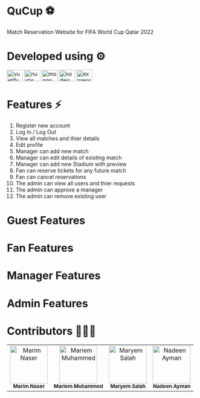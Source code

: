 # QuCup ⚽
Match Reservation Website for FIFA World Cup Qatar 2022 

# Developed using ⚙️
<div alig="left">
 <img src="https://cdn.jsdelivr.net/gh/devicons/devicon/icons/nuxtjs/nuxtjs-original.svg" height="30" width="42" alt="vuetify logo"  />
 <img src="https://cdn.jsdelivr.net/gh/devicons/devicon/icons/vuetify/vuetify-original.svg" height="30" width="42" alt="nuxtjs logo"  />
  <img src="https://cdn.jsdelivr.net/gh/devicons/devicon/icons/mongodb/mongodb-original.svg" height="30" width="42" alt="mongo logo"  />
 <img src="https://cdn.jsdelivr.net/gh/devicons/devicon/icons/nodejs/nodejs-original.svg" height="30" width="42" alt="nodejs logo"  />
 <img src="https://cdn.jsdelivr.net/gh/devicons/devicon/icons/express/express-original.svg" height="30" width="42" alt="express logo"  />
 <div/>
 
 
# Features ⚡
1. Register new account
2. Log In / Log Out
2. View all matches and thier details
3.  Edit profile 
4. Manager can add new match
5. Manager can edit details of existing match
6. Manager can add new Stadium with preview
7. Fan can reserve tickets for any future match
8. Fan can cancel reservations
9. The admin can view all users and thier requests
10. The admin can approve a manager
11. The admin can remove existing user

# Guest Features
# Fan Features
# Manager Features
# Admin Features



# Contributors 👩🏻‍💻
<table align="center">
  <tr>
    <td align="center">
    <a href="https://github.com/Marim1611" target="_black">
    <img src="https://avatars.githubusercontent.com/u/76243256?s=120&v=4" width="100px;" alt="Marim Naser"/>
    <br />
    <sub><b>Marim Naser</b></sub></a>
    </td>
    <td align="center">
    <a href="https://github.com/mariemzayn18" target="_black">
    <img src="https://avatars.githubusercontent.com/u/76264155?s=120&v=4" width="100px;" alt="Mariem Muhammed"/>
    <br />
    <sub><b> Mariem Muhammed</b></sub></a>
    </td>
     <td align="center">
    <a href="https://github.com/maryemsalah22" target="_black">
    <img src="https://avatars.githubusercontent.com/u/55799245?s=120&v=4" width="100px;" alt="Maryem Salah"/>
    <br />
    <sub><b>Maryem Salah</b></sub></a>
    </td>
     <td align="center">
    <a href="https://github.com/nadeenay" target="_black">
    <img src="https://avatars.githubusercontent.com/u/62112968?s=120&v=4" width="100px;" alt="Nadeen Ayman"/>
    <br />
    <sub><b>Nadeen Ayman</b></sub></a>
    </td>
  </tr>
 </table>
